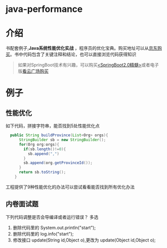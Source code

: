 # java-performance

# 介绍
书配套例子,**Java系统性能优化实战** ，程序员的优化宝典。购买地址可以从[京东购买](https://item.jd.com/12742086.html)。书中代码包含了关键注释和结论，也可以直接浏览代码获得知识

> 如果对SpringBoot技术有兴趣，可以购买[<SpringBoot2.0精髓>](https://item.jd.com/12214143.html)或者电子版[看云广场购买](https://www.kancloud.cn/xiandafu/springboot2-in-practice/)


# 例子

## 性能优化

如下代码，拼接字符串，能否找到5处性能优化点

```java
  public String buildProvince(List<Org> orgs){
      StringBuilder sb = new StringBuilder();
      for(Org org:orgs){
        if(sb.length()!=0){
          sb.append(",")
        }
        sb.append(org.getProvinceId());
      }
      return sb.toString();
    }
```

工程提供了9种性能优化的办法可以尝试看看能否找到所有优化办法



## 内卷面试题

下列代码调整是否会导编译或者运行错误？ 多选

1) 删除代码里的 System.out.println("start");
2) 删除代码里的 log.info("start");
3) 修改接口 update(String id,Object o),更改为 update(Object id,Object o); 


